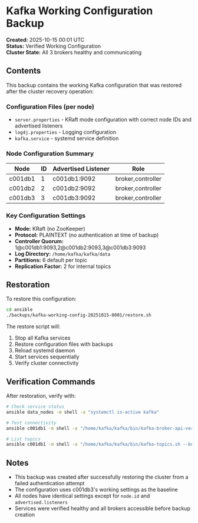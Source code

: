 # Kafka Working Configuration Backup

**Created:** 2025-10-15 00:01 UTC  
**Status:** Verified Working Configuration  
**Cluster State:** All 3 brokers healthy and communicating

## Contents

This backup contains the working Kafka configuration that was restored after the cluster recovery operation:

### Configuration Files (per node)
- `server.properties` - KRaft mode configuration with correct node IDs and advertised listeners
- `log4j.properties` - Logging configuration
- `kafka.service` - systemd service definition

### Node Configuration Summary

| Node | ID | Advertised Listener | Role |
|------|----|--------------------|------|
| c001db1 | 1 | c001db1:9092 | broker,controller |
| c001db2 | 2 | c001db2:9092 | broker,controller |
| c001db3 | 3 | c001db3:9092 | broker,controller |

### Key Configuration Settings

- **Mode:** KRaft (no ZooKeeper)
- **Protocol:** PLAINTEXT (no authentication at time of backup)
- **Controller Quorum:** 1@c001db1:9093,2@c001db2:9093,3@c001db3:9093
- **Log Directory:** `/home/kafka/kafka/data`
- **Partitions:** 6 default per topic
- **Replication Factor:** 2 for internal topics

## Restoration

To restore this configuration:

```bash
cd ansible
./backups/kafka-working-config-20251015-0001/restore.sh
```

The restore script will:
1. Stop all Kafka services
2. Restore configuration files with backups
3. Reload systemd daemon
4. Start services sequentially
5. Verify cluster connectivity

## Verification Commands

After restoration, verify with:

```bash
# Check service status
ansible data_nodes -m shell -a "systemctl is-active kafka"

# Test connectivity
ansible c001db1 -m shell -a "/home/kafka/kafka/bin/kafka-broker-api-versions.sh --bootstrap-server c001db1:9092,c001db2:9092,c001db3:9092"

# List topics
ansible c001db1 -m shell -a "/home/kafka/kafka/bin/kafka-topics.sh --bootstrap-server c001db1:9092,c001db2:9092,c001db3:9092 --list"
```

## Notes

- This backup was created after successfully restoring the cluster from a failed authentication attempt
- The configuration uses c001db3's working settings as the baseline
- All nodes have identical settings except for `node.id` and `advertised.listeners`
- Services were verified healthy and all brokers accessible before backup creation